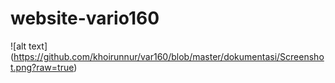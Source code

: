 # website-vario160
![alt text] (https://github.com/khoirunnur/var160/blob/master/dokumentasi/Screenshot.png?raw=true)
